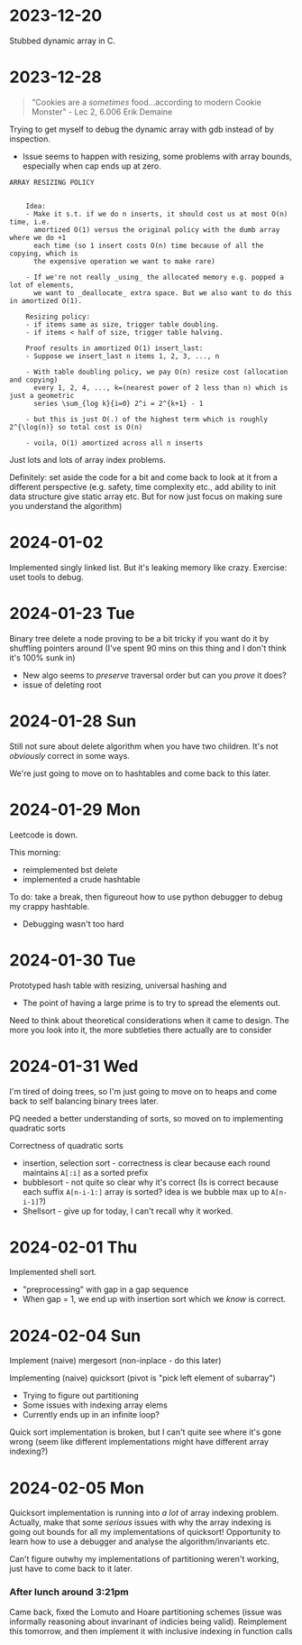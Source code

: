 # 2023-12-20
Stubbed dynamic array in C.


# 2023-12-28
> "Cookies are a _sometimes_ food...according to modern Cookie Monster" - Lec 2, 6.006 Erik Demaine

Trying to get myself to debug the dynamic array with gdb instead of by inspection.
- Issue seems to happen with resizing, some problems with array bounds, especially when cap ends up at zero.

```
ARRAY RESIZING POLICY


    Idea:
    - Make it s.t. if we do n inserts, it should cost us at most O(n) time, i.e.
      amortized O(1) versus the original policy with the dumb array where we do +1
      each time (so 1 insert costs O(n) time because of all the copying, which is
      the expensive operation we want to make rare)

    - If we're not really _using_ the allocated memory e.g. popped a lot of elements,
      we want to _deallocate_ extra space. But we also want to do this in amortized O(1).

    Resizing policy:
    - if items same as size, trigger table doubling.
    - if items < half of size, trigger table halving.

    Proof results in amortized O(1) insert_last:
    - Suppose we insert_last n items 1, 2, 3, ..., n

    - With table doubling policy, we pay O(n) resize cost (allocation and copying)
      every 1, 2, 4, ..., k=(nearest power of 2 less than n) which is just a geometric
      series \sum_{log k}{i=0} 2^i = 2^{k+1} - 1

    - but this is just O(.) of the highest term which is roughly 2^{\log(n)} so total cost is O(n)

    - voila, O(1) amortized across all n inserts

```

Just lots and lots of array index problems.

Definitely: set aside the code for a bit and come back to look at it from a different perspective (e.g. safety, time complexity etc., add ability to init data structure give static array etc. But for now just focus on making sure you understand the algorithm)

# 2024-01-02
Implemented singly linked list. But it's leaking memory like crazy. Exercise: uset tools to debug.


# 2024-01-23 Tue

Binary tree delete a node proving to be a bit tricky if you want do it by shuffling pointers around (I've spent 90 mins on this thing and I don't think it's 100% sunk in)
- New algo seems to _preserve_ traversal order but can you _prove_ it does?
- issue of deleting root

# 2024-01-28 Sun
Still not sure about delete algorithm when you have two children. It's not _obviously_ correct in some ways.

We're just going to move on to hashtables and come back to this later.


# 2024-01-29 Mon
Leetcode is down.

This morning:
- reimplemented bst delete
- implemented a crude hashtable

To do: take a break, then figureout how to use python debugger to debug my crappy hashtable.
- Debugging wasn't too hard

# 2024-01-30 Tue
Prototyped hash table with resizing, universal hashing and
- The point of having a large prime is to try to spread the elements out.

Need to think about theoretical considerations when it came to design. The more you look into it, the more subtleties there actually are to consider


# 2024-01-31 Wed
I'm tired of doing trees, so I'm just going to move on to heaps and come back to self balancing binary trees later.

PQ needed a better understanding of sorts, so moved on to implementing quadratic sorts

Correctness of quadratic sorts
- insertion, selection sort - correctness is clear because each round maintains `A[:i]` as a sorted prefix
- bubblesort - not quite so clear why it's correct (Is is correct because each suffix `A[n-i-1:]` array is sorted? idea is we bubble max up to `A[n-i-1]`?)
- Shellsort - give up for today, I can't recall why it worked.

# 2024-02-01 Thu

Implemented shell sort.
- "preprocessing" with gap in a gap sequence
- When gap = 1, we end up with insertion sort which we _know_ is correct.


# 2024-02-04 Sun

Implement (naive) mergesort (non-inplace - do this later)

Implementing (naive) quicksort (pivot is "pick left element of subarray")
- Trying to figure out partitioning
- Some issues with indexing array elems
- Currently ends up in an infinite loop?

Quick sort implementation is broken, but I can't quite see where it's gone wrong (seem like different implementations might have different array indexing?)

# 2024-02-05 Mon
Quicksort implementation is running into _a lot_ of array indexing problem. Actually, make that some _serious_ issues with why the array indexing is going out bounds for all my implementations of quicksort! Opportunity to learn how to use a debugger and analyse the algorithm/invariants etc.

Can't figure outwhy my implementations of partitioning weren't working, just have to come back to it later.
### After lunch around 3:21pm
Came back, fixed the Lomuto and Hoare partitioning schemes (issue was informally reasoning about invarinant of indicies being valid). Reimplement this tomorrow, and then implement it with inclusive indexing in function calls